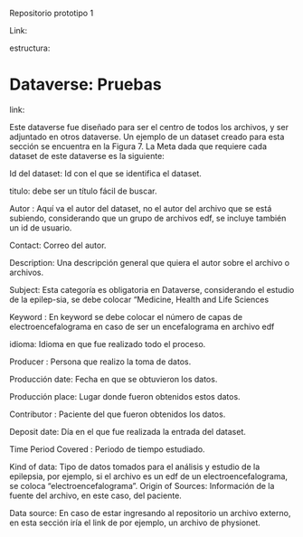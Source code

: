 Repositorio prototipo 1

Link:



estructura:



# Dataverse: Pruebas

link: 

Este dataverse fue diseñado para ser el centro de todos los archivos, y ser adjuntado en otros dataverse. Un ejemplo de un dataset creado para esta sección se encuentra en la Figura 7. La Meta dada que requiere cada dataset de este dataverse es la siguiente:

Id del dataset: Id con el que se identifica el dataset.

titulo: debe ser un título fácil de buscar.

Autor : Aquí va el autor del dataset, no el autor del archivo que se está subiendo, considerando que un grupo de archivos edf, se incluye también un id de usuario.

Contact: Correo del autor.

Description: Una descripción general que quiera el autor sobre el archivo o archivos.

Subject: Esta categoría es obligatoria en Dataverse, considerando el estudio de la epilep-sia, se debe colocar “Medicine, Health and Life Sciences

Keyword : En keyword se debe colocar el número de capas de electroencefalograma en caso de ser un encefalograma en archivo edf

idioma: Idioma en que fue realizado todo el proceso.

Producer : Persona que realizo la toma de datos.

Producción date: Fecha en que se obtuvieron los datos.

Producción place: Lugar donde fueron obtenidos estos datos.

Contributor : Paciente del que fueron obtenidos los datos.

Deposit date: Día en el que fue realizada la entrada del dataset.

Time Period Covered : Periodo de tiempo estudiado.

Kind of data: Tipo de datos tomados para el análisis y estudio de la epilepsia, por ejemplo, si el archivo es un edf de un electroencefalograma, se coloca “electroencefalograma”. Origin of Sources: Información de la fuente del archivo, en este caso, del paciente.

Data source: En caso de estar ingresando al repositorio un archivo externo, en esta sección iría el link de por ejemplo, un archivo de physionet.

